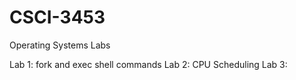 # CSCI-3453

Operating Systems Labs

Lab 1: fork and exec shell commands 
Lab 2: CPU Scheduling 
Lab 3:  
